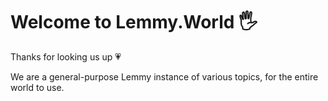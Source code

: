 ---
---
# Welcome to Lemmy.World 🖐

Thanks for looking us up 💗

We are a general-purpose Lemmy instance of various topics, for the entire world to use.
